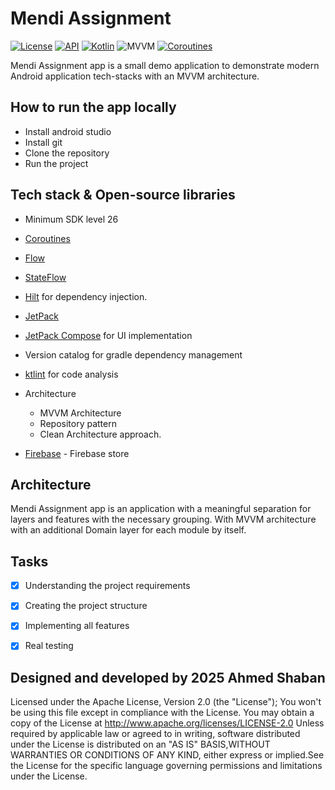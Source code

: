 <h1> Mendi Assignment </h1>

<p>
  <a href="https://opensource.org/licenses/Apache-2.0"><img alt="License" src="https://img.shields.io/badge/License-Apache%202.0-blue.svg"/></a>
  <a href="https://android-arsenal.com/api?level=21"><img alt="API" src="https://img.shields.io/badge/API-21%2B-brightgreen.svg?style=flat"/></a>
  <a href="https://kotlinlang.org"><img alt="Kotlin" src="https://img.shields.io/badge/Kotlin-2.1.xxx-blue"/></a>
  <img alt="MVVM" src="https://img.shields.io/badge/MVVM-Architecture-orange"/>
  <a href="https://developer.android.com/kotlin/coroutines"><img alt="Coroutines" src="https://img.shields.io/badge/Coroutines-Asynchronous-red"/></a>
</p>

<p>
Mendi Assignment app is a small  demo application to demonstrate modern Android application tech-stacks with an MVVM architecture.
</p>

## How to run the app locally 
- Install android studio 
- Install git
- Clone the repository 
- Run the project



## Tech stack & Open-source libraries

- Minimum SDK level 26
- [Coroutines](https://github.com/Kotlin/kotlinx.coroutines)
- [Flow](https://kotlin.github.io/kotlinx.coroutines/kotlinx-coroutines-core/kotlinx.coroutines.flow/)
- [StateFlow](https://kotlin.github.io/kotlinx.coroutines/kotlinx-coroutines-core/kotlinx.coroutines.flow/-state-flow/index.html)
- [Hilt](https://developer.android.com/training/dependency-injection/hilt-android) for dependency injection.
- [JetPack](https://developer.android.com/jetpack)
- [JetPack Compose](https://developer.android.com/jetpack/compose?gclid=Cj0KCQjwxIOXBhCrARIsAL1QFCYQrJjMxnW0gyK5bsPABpajsfMUF9lJtsYK2naZ6WI2NVFc3rd_nSUaAg07EALw_wcB&gclsrc=aw.ds) for UI implementation
- Version catalog for gradle dependency management 
- [ktlint](https://github.com/pinterest/ktlint) for code analysis

  
- Architecture
    - MVVM Architecture
    - Repository pattern
    - Clean Architecture approach.
- [Firebase](https://console.firebase.google.com/) - Firebase store

## Architecture

Mendi Assignment app is an application with a meaningful separation for layers and features with the
necessary grouping. With MVVM architecture with an additional Domain layer for each module by
itself.

## Tasks

- [x] Understanding the project requirements

- [x] Creating the project structure

- [x] Implementing all features

- [x] Real testing



## Designed and developed by 2025 Ahmed Shaban
Licensed under the Apache License, Version 2.0 (the "License");
You won't be using this file except in compliance with the License. You may obtain a copy of the License at
http://www.apache.org/licenses/LICENSE-2.0
Unless required by applicable law or agreed to in writing, software distributed under the License is distributed on an "AS IS" BASIS,WITHOUT WARRANTIES OR CONDITIONS OF 
ANY KIND, either express or implied.See the License for the specific language governing permissions and limitations under the License.
